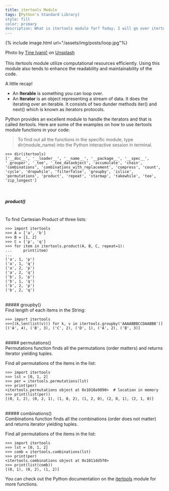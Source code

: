 ```yaml
---
title: itertools Module
tags: [Python's Standard Library]
style: fill
color: primary
description: What is itertools module for? Today, I will go over itertools module..
---
```


{% include image.html url="/assets/img/posts/loop.jpg"%}

<figcaption class="figure-caption text-center">Photo by <a href="https://unsplash.com/@tine999?utm_source=unsplash&utm_medium=referral&utm_content=creditCopyText">Tine Ivanič</a> on <a href="https://unsplash.com/s/photos/loop?utm_source=unsplash&utm_medium=referral&utm_content=creditCopyText">Unsplash</a></figcaption>
<br>
This itertools module utilize computational resources efficiently. Using this module also tends to enhance the readability and maintainability of the code.

A little recap!

- An **Iterable** is something you can loop over.
- An **Iterator** is an object representing a stream of data. It does the iterating over an iterable. It consists of two dunder methods iter() and next() which is known as iterators protocols.

Python provides an excellent module to handle the iterators and that is called itertools. Here are some of the examples on how to use itertools module functions in your code:<br>

> To find out all the functions in the specific module, type dir(module_name) into the Python interactive session in terminal.

```
>>> dir(itertools)
['__doc__', '__loader__', '__name__', '__package__', '__spec__', '_grouper', '_tee', '_tee_dataobject', 'accumulate', 'chain', 'combinations', 'combinations_with_replacement', 'compress', 'count', 'cycle', 'dropwhile', 'filterfalse', 'groupby', 'islice', 'permutations', 'product', 'repeat', 'starmap', 'takewhile', 'tee', 'zip_longest']
```

<br>

##### product()

<br>
To find Cartesian Product of three lists:

```
>>> import itertools
>>> A = ['a', 'b']
>>> B = [1, 2]
>>> C = ['p', 'q']
>>> for item in itertools.product(A, B, C, repeat=1):
...     print(item)
...
('a', 1, 'p')
('a', 1, 'q')
('a', 2, 'p')
('a', 2, 'q')
('b', 1, 'p')
('b', 1, 'q')
('b', 2, 'p')
('b', 2, 'q')
```

<br>
##### groupby()
<br>
Find length of each items in the String:

```
>>> import itertools
>>>[(k,len(list(v))) for k, v in itertools.groupby('AAAABBBCCDAABBB')]
[('A', 4), ('B', 3), ('C', 2), ('D', 1), ('A', 2), ('B', 3)]
```

<br>
##### permutations()
<br>
Permutations function finds all the permutations (order matters) and returns iterator yielding tuples.

Find all permutations of the items in the list:

```
>>> import itertools
>>> lst = [0, 1, 2]
>>> per = itertools.permutations(lst)
>>> print(per)
<itertools.permutations object at 0x1010a9890>  # location in memory
>>> print(list(per))
[(0, 1, 2), (0, 2, 1), (1, 0, 2), (1, 2, 0), (2, 0, 1), (2, 1, 0)]
```

<br>
##### combinations()

<br>
Combinations function finds all the combinations (order does not matter) and returns iterator yielding tuples.

Find all permutations of the items in the list:

```
>>> import itertools
>>> lst = [0, 1, 2]
>>> comb = itertools.combinations(lst)
>>> print(per)
<itertools.combinations object at 0x1011dd5f0>
>>> print(list(comb))
[(0, 1), (0, 2), (1, 2)]

```

You can check out the Python documentation on the [itertools](https://docs.python.org/3/library/itertools.html#itertools.groupby) module for more functions.
